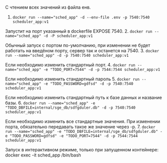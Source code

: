 С чтением всех значений из файла енв.
1. ```docker run --name="sched_app" -d --env-file .env -p 7540:7540 scheduler_app:v1```

Запустит на порт указанный в dockerfile EXPOSE 7540. 
2. ```docker run --name="sched_app" -d -P scheduler_app:v1```

Обычный запуск с портом по-умолчанию, при изменении не будет работать на введёном порту, сервер так и останется на 7540.
3. ```docker run --name="sched_app" -d -p 7540:7540 scheduler_app:v1```

Если необходимо изменить стандартный порт.
4. ```docker run --name="sched_app" -e "TODO_PORT=7544" -d -p 7544:7544 scheduler_app:v1```

Если необходимо изменить стандартный пароль
5. ```docker run --name="sched_app" -e "TODO_PASSWORD=gdfsd" -d -p 7540:7540 scheduler_app:v1```

Если необходимо изменить стандартный путь к базе данных и название базы.
6. ```docker run --name="sched_app" -e "TODO_DBFILE=internal/sge_db/sdfgduler.db" -d -p 7540:7540 scheduler_app:v1```

Если необходимо изменить все стандартные значения. При изменении порта, обязательно передавать такое же значение через -p.
7. ```docker run --name="sched_app" -e "TODO_DBFILE=internal/sge_db/sdfgduler.db" -e "TODO_PASSWORD=gdfsd" -e "TODO_PORT=7544" -d -p 7544:7544 scheduler_app:v1```

Запуск в интерактивном режиме, только при запущенном контейнере:
docker exec -it sched_app /bin/bash
